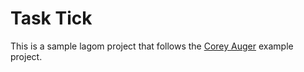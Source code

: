 # Task Tick

This is a sample lagom project that follows the [Corey Auger](https://github.com/coreyauger/tasktick) example project.
